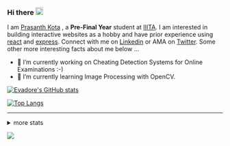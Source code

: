 ### Hi there <img src="https://media.giphy.com/media/hvRJCLFzcasrR4ia7z/giphy.gif" width="18">

I am [Prasanth Kota](https://github.com/Evadore) , a **Pre-Final Year** student at [IIITA](https://iiita.ac.in/). I am interested in building interactive websites as a hobby and have prior experience using [react](https://github.com/Evadore/MarsCamp) and [express](https://github.com/Evadore/TemperaturA). Connect with me on [Linkedin](https://www.linkedin.com/in/prasanthkota08/) or AMA on [Twitter](https://twitter.com/PK0TA). Some other more interesting facts about me below ...

- 🔭 I’m currently working on Cheating Detection Systems for Online Examinations :-)
- 🌱 I’m currently learning Image Processing with OpenCV.

[![Evadore's GitHub stats](https://github-readme-stats.vercel.app/api?username=Evadore&show_icons=true)](https://github.com/Evadore)

[![Top Langs](https://github-readme-stats.vercel.app/api/top-langs/?username=Evadore&langs_count=8&layout=compact)](https://github.com/Evadore)

<hr>

<details>
<summary>more stats</summary>

<!--START_SECTION:waka-->
![Profile Views](http://img.shields.io/badge/Profile%20Views-5-blue)

**I'm a Night 🦉** 

```text
🌞 Morning    4 commits      █░░░░░░░░░░░░░░░░░░░░░░░░   4.04% 
🌆 Daytime    23 commits     █████░░░░░░░░░░░░░░░░░░░░   23.23% 
🌃 Evening    57 commits     ██████████████░░░░░░░░░░░   57.58% 
🌙 Night      15 commits     ███░░░░░░░░░░░░░░░░░░░░░░   15.15%

```
📅 **I'm Most Productive on Thursday** 

```text
Monday       16 commits     ████░░░░░░░░░░░░░░░░░░░░░   16.16% 
Tuesday      21 commits     █████░░░░░░░░░░░░░░░░░░░░   21.21% 
Wednesday    17 commits     ████░░░░░░░░░░░░░░░░░░░░░   17.17% 
Thursday     24 commits     ██████░░░░░░░░░░░░░░░░░░░   24.24% 
Friday       5 commits      █░░░░░░░░░░░░░░░░░░░░░░░░   5.05% 
Saturday     7 commits      █░░░░░░░░░░░░░░░░░░░░░░░░   7.07% 
Sunday       9 commits      ██░░░░░░░░░░░░░░░░░░░░░░░   9.09%

```


📊 **This Week I Spent My Time On** 

```text
💬 Programming Languages: 
Other                    5 hrs 54 mins       ██████████████████░░░░░░░   73.23% 
Python                   1 hr 26 mins        ████░░░░░░░░░░░░░░░░░░░░░   17.77% 
C++                      26 mins             █░░░░░░░░░░░░░░░░░░░░░░░░   5.39% 
Text                     17 mins             █░░░░░░░░░░░░░░░░░░░░░░░░   3.52% 
Markdown                 0 secs              ░░░░░░░░░░░░░░░░░░░░░░░░░   0.08%

🔥 Editors: 
Browser                  5 hrs 38 mins       █████████████████░░░░░░░░   69.75% 
VS Code                  2 hrs 26 mins       ███████░░░░░░░░░░░░░░░░░░   30.25%

🐱‍💻 Projects: 
ML-Lab                   5 hrs 30 mins       █████████████████░░░░░░░░   68.21% 
Network-Security-Lab     50 mins             ██░░░░░░░░░░░░░░░░░░░░░░░   10.43% 
IVP Lab                  35 mins             █░░░░░░░░░░░░░░░░░░░░░░░░   7.26% 
Codeforces               26 mins             █░░░░░░░░░░░░░░░░░░░░░░░░   5.39% 
ML lab                   21 mins             █░░░░░░░░░░░░░░░░░░░░░░░░   4.5%

💻 Operating System: 
Windows                  8 hrs 4 mins        █████████████████████████   100.0%

```

**I Mostly Code in JavaScript** 

```text
JavaScript               2 repos             ██████░░░░░░░░░░░░░░░░░░░   25.0% 
C++                      1 repo              ███░░░░░░░░░░░░░░░░░░░░░░   12.5% 
Java                     1 repo              ███░░░░░░░░░░░░░░░░░░░░░░   12.5% 
EJS                      1 repo              ███░░░░░░░░░░░░░░░░░░░░░░   12.5% 
Jupyter Notebook         1 repo              ███░░░░░░░░░░░░░░░░░░░░░░   12.5%

```



 Last Updated on 09/11/2021
<!--END_SECTION:waka-->

</details>

![](https://komarev.com/ghpvc/?username=Evadore)

<!--
**Evadore/Evadore** is a ✨ _special_ ✨ repository because its `README.md` (this file) appears on your GitHub profile.

Here are some ideas to get you started:

- 🔭 I’m currently working on ...
- 🌱 I’m currently learning ...
- 👯 I’m looking to collaborate on ...
- 🤔 I’m looking for help with ...
- 💬 Ask me about ...
- 📫 How to reach me: ...
- 😄 Pronouns: ...
- ⚡ Fun fact: ...
-->
